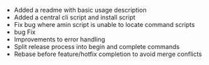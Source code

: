 - Added a readme with basic usage description
- Added a central cli script and install script
- Fix bug where amin script is unable to locate command scripts
- bug Fix
- Improvements to error handling
- Split release process into begin and complete commands
- Rebase before feature/hotfix completion to avoid merge conflicts
